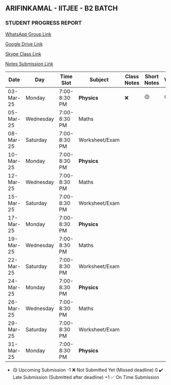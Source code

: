 ## ARIFINKAMAL - IITJEE - B2 BATCH

### STUDENT PROGRESS REPORT

[WhatsApp Group Link](https://chat.whatsapp.com/IcIBqSvyGPgJkwDTbtyvd2)

[Google Drive Link](https://drive.google.com/drive/folders/1g0nm4o3BizxrXiRnvBv8-LBTxeyQbohV?usp=drive_link)

[Skype Class Link](https://join.skype.com/qTgv34k7jW4S)

[Notes Submission Link](https://docs.google.com/forms/d/e/1FAIpQLSeYsJlvEA5n5GSLVQ8YtfVuUbyVEJihMepeZNAwot8tib5skg/viewform?usp=sharing)

| Date       | Day        | Time Slot      | Subject             | Class Notes | Short Notes | Worksheet |
|------------|-----------|---------------|---------------------|-------------|-------------|-----------|
| 03-Mar-25  | Monday    | 7:00-8:30 PM  | **Physics**         |      ❌     |      🟡       |     🟡      |
| 05-Mar-25  | Wednesday | 7:00-8:30 PM  | Maths              |             |             |           |
| 08-Mar-25  | Saturday  | 7:00-8:30 PM  | Worksheet/Exam     |             |             |           |
| 10-Mar-25  | Monday    | 7:00-8:30 PM  | **Physics**         |             |             |           |
| 12-Mar-25  | Wednesday | 7:00-8:30 PM  | Maths              |             |             |           |
| 15-Mar-25  | Saturday  | 7:00-8:30 PM  | Worksheet/Exam     |             |             |           |
| 17-Mar-25  | Monday    | 7:00-8:30 PM  | **Physics**         |             |             |           |
| 19-Mar-25  | Wednesday | 7:00-8:30 PM  | Maths              |             |             |           |
| 22-Mar-25  | Saturday  | 7:00-8:30 PM  | Worksheet/Exam     |             |             |           |
| 24-Mar-25  | Monday    | 7:00-8:30 PM  | **Physics**         |             |             |           |
| 26-Mar-25  | Wednesday | 7:00-8:30 PM  | Maths              |             |             |           |
| 29-Mar-25  | Saturday  | 7:00-8:30 PM  | Worksheet/Exam     |             |             |           |
| 31-Mar-25  | Monday    | 7:00-8:30 PM  | **Physics**         |             |             |           |

- 🟡 Upcoming Submission
-1 ❌ Not Submitted Yet (Missed deadline)
0 ✔️ Late Submission (Submitted after deadline)
+1 ✅ On Time Submission  
